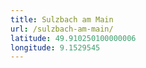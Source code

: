 ```yaml
---
title: Sulzbach am Main
url: /sulzbach-am-main/
latitude: 49.910250100000006
longitude: 9.1529545
---
```


